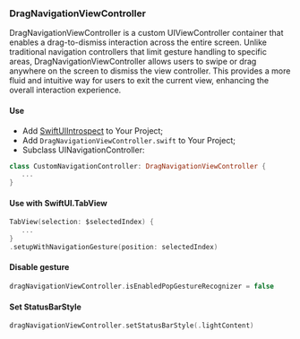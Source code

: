 ### DragNavigationViewController

DragNavigationViewController is a custom UIViewController container that enables a drag-to-dismiss interaction across the entire screen. Unlike traditional navigation controllers that limit gesture handling to specific areas, DragNavigationViewController allows users to swipe or drag anywhere on the screen to dismiss the view controller. This provides a more fluid and intuitive way for users to exit the current view, enhancing the overall interaction experience.

#### Use
- Add [SwiftUIIntrospect](https://github.com/siteline/swiftui-introspect) to Your Project;
- Add `DragNavigationViewController.swift` to Your Project;
- Subclass UINavigationController:

```Swift
class CustomNavigationController: DragNavigationViewController {
   ...
}
```

#### Use with SwiftUI.TabView
```Swift
TabView(selection: $selectedIndex) {
   ...
}
.setupWithNavigationGesture(position: selectedIndex)
```

#### Disable gesture
```Swift
dragNavigationViewController.isEnabledPopGestureRecognizer = false
```

#### Set StatusBarStyle
```Swift
dragNavigationViewController.setStatusBarStyle(.lightContent)
```

